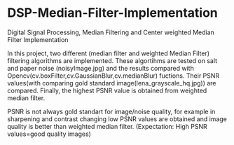 # DSP-Median-Filter-Implementation

Digital Signal Processing, Median Filtering and Center weighted Median Filter Implementation

In this project, two different (median filter and weighted Median Filter) filtering algorithms are implemented. These algortihms are tested on salt and paper noise (noisyImage.jpg) and the results compared with Opencv(cv.boxFilter,cv.GaussianBlur,cv.medianBlur) fuctions. Their PSNR values(with comparing gold standard image(lena_grayscale_hq.jpg)) are compared. Finally, the highest PSNR value is obtained from  weighted median filter.

PSNR is not always gold standart for image/noise quality, for example in sharpening and contrast changing low PSNR values are obtained and image quality is better than weighted median filter. (Expectation: High PSNR values=good quality images)

